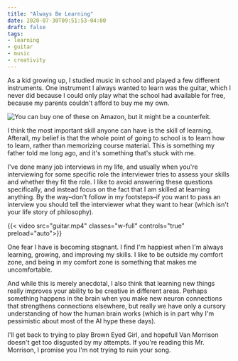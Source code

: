 ```yaml
---
title: "Always Be Learning"
date: 2020-07-30T09:51:53-04:00
draft: false
tags:
- learning
- guitar
- music
- creativity
---
```


As a kid growing up, I studied music in school and played a few different instruments. One instrument I always wanted to learn was the guitar, which I never did because I could only play what the school had available for free, because my parents couldn't afford to buy me my own.

![You can buy one of these on Amazon, but it might be a counterfeit.](cover.jpg "You can buy one of these on Amazon, but it might be a counterfeit.")

I think the most important skill anyone can have is the skill of learning. Afterall, my belief is that the whole point of going to school is to learn how to learn, rather than memorizing course material. This is something my father told me long ago, and it's something that's stuck with me.

I've done many job interviews in my life, and usually when you're interviewing for some specific role the interviewer tries to assess your skills and whether they fit the role. I like to avoid answering these questions specifically, and instead focus on the fact that I am skilled at learning anything. By the way–don't follow in my footsteps–if you want to pass an interview you should tell the interviewer what they want to hear (which isn't your life story of philosophy).

{{< video src="guitar.mp4" classes="w-full" controls="true" preload="auto">}}

One fear I have is becoming stagnant. I find I'm happiest when I'm always learning, growing, and improving my skills. I like to be outside my comfort zone, and being in my comfort zone is something that makes me uncomfortable.

And while this is merely anecdotal, I also think that learning new things really improves your ability to be creative in different areas. Perhaps something happens in the brain when you make new neuron connections that strengthens connections elsewhere, but really we have only a cursory understanding of how the human brain works (which is in part why I'm pessimistic about most of the AI hype these days).

I'll get back to trying to play Brown Eyed Girl, and hopefull Van Morrison doesn't get too disgusted by my attempts. If you're reading this Mr. Morrison, I promise you I'm not trying to ruin your song.
